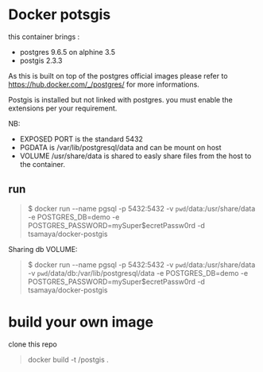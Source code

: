 # Docker potsgis

this container brings :
- postgres 9.6.5 on alphine 3.5
- postgis 2.3.3

As this is built on top of the postgres official images please refer to https://hub.docker.com/_/postgres/ for more informations.


Postgis is installed but not linked with postgres. you must enable the extensions per your requirement.

NB:
- EXPOSED PORT is the standard 5432
- PGDATA is /var/lib/postgresql/data and can be mount on host
- VOLUME /usr/share/data is shared to easly share files from the host to the container.

## run
  > $ docker run --name pgsql -p 5432:5432 -v `pwd`/data:/usr/share/data -e POSTGRES_DB=demo -e POSTGRES_PASSWORD=mySuper$ecretPassw0rd -d tsamaya/docker-postgis

Sharing db VOLUME:
  > $ docker run --name pgsql -p 5432:5432 -v `pwd`/data:/usr/share/data -v `pwd`/data/db:/var/lib/postgresql/data -e POSTGRES_DB=demo -e POSTGRES_PASSWORD=mySuper$ecretPassw0rd -d tsamaya/docker-postgis


# build your own image
  clone this repo
  > docker build -t <repo>/postgis .
